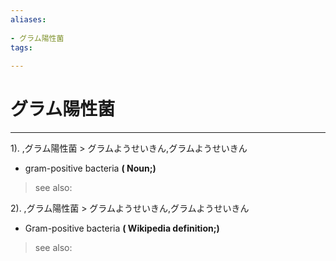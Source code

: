 ```yaml
---
aliases:
    
- グラム陽性菌
tags:
    
---
```


# グラム陽性菌
---
1).
,グラム陽性菌 > グラムようせいきん,グラムようせいきん

- gram-positive bacteria
**( Noun;)**
> see also: 
            
2).
,グラム陽性菌 > グラムようせいきん,グラムようせいきん

- Gram-positive bacteria
**( Wikipedia definition;)**
> see also: 
            
